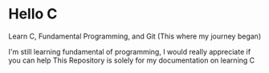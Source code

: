 # Hello C
 Learn C, Fundamental Programming, and Git   (This where my journey began)
 
 I'm still learning fundamental of programming, I would really appreciate if you can help
 This Repository is solely for my documentation on learning C